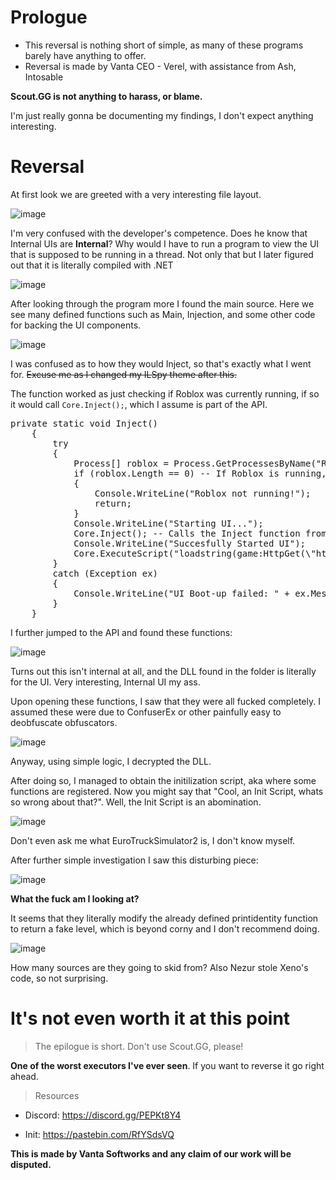 # Prologue

- This reversal is nothing short of simple, as many of these programs barely have anything to offer.
- Reversal is made by Vanta CEO - Verel, with assistance from Ash, Intosable

**Scout.GG is not anything to harass, or blame.**

I'm just really gonna be documenting my findings, I don't expect anything interesting. 

# Reversal

At first look we are greeted with a very interesting file layout.

![image](https://github.com/user-attachments/assets/fd768cfd-7123-4f3e-b187-2932c6967a09)

I'm very confused with the developer's competence. Does he know that Internal UIs are **Internal**? Why would I have to run a program to view the UI that is supposed to be running in a thread. Not only that but I later figured out that it is literally compiled with .NET

![image](https://github.com/user-attachments/assets/b5e23093-1761-4d5f-8069-e2c9a5cce26b)

After looking through the program more I found the main source. Here we see many defined functions such as Main, Injection, and some other code for backing the UI components.

![image](https://github.com/user-attachments/assets/066028a5-fa5d-48f9-a392-ac18c7a24f4d)

I was confused as to how they would Inject, so that's exactly what I went for. ~~Excuse me as I changed my ILSpy theme after this.~~

The function worked as just checking if Roblox was currently running, if so it would call `Core.Inject();`, which I assume is part of the API.

<pre>
private static void Inject()
	{
		try
		{
			Process[] roblox = Process.GetProcessesByName("RobloxPlayerBeta"); 
			if (roblox.Length == 0) -- If Roblox is running, continue, else return.
			{
				Console.WriteLine("Roblox not running!");
				return;
			}
			Console.WriteLine("Starting UI...");
			Core.Inject(); -- Calls the Inject function from the API.
			Console.WriteLine("Succesfully Started UI");
			Core.ExecuteScript("loadstring(game:HttpGet(\"https://pastebin.com/raw/xqAL9W36\", true))()"); -- Calling execute from the API.
		}
		catch (Exception ex)
		{
			Console.WriteLine("UI Boot-up failed: " + ex.Message);
		}
	}</pre> 

I further jumped to the API and found these functions:

![image](https://github.com/user-attachments/assets/2c83a436-eaec-462f-864c-3d4faadc4efa)

Turns out this isn't internal at all, and the DLL found in the folder is literally for the UI. Very interesting, Internal UI my ass.

Upon opening these functions, I saw that they were all fucked completely. I assumed these were due to ConfuserEx or other painfully easy to deobfuscate obfuscators.

![image](https://github.com/user-attachments/assets/8c4e2061-9774-49fd-bb01-6f1bb344478d)

Anyway, using simple logic, I decrypted the DLL.

After doing so, I managed to obtain the initilization script, aka where some functions are registered. Now you might say that "Cool, an Init Script, whats so wrong about that?". Well, the Init Script is an abomination.

![image](https://github.com/user-attachments/assets/91dd971e-a9df-4aec-b9ce-cf3185767db5)

Don't even ask me what EuroTruckSimulator2 is, I don't know myself.

After further simple investigation I saw this disturbing piece:

![image](https://github.com/user-attachments/assets/0e8275c9-b1c9-41be-b3d7-34501cda8439)

**What the fuck am I looking at?**

It seems that they literally modify the already defined printidentity function to return a fake level, which is beyond corny and I don't recommend doing.

![image](https://github.com/user-attachments/assets/7b380433-24a7-45a1-b80e-612d236b96dd)

How many sources are they going to skid from? Also Nezur stole Xeno's code, so not surprising.

# It's not even worth it at this point

> The epilogue is short. Don't use Scout.GG, please!

**One of the worst executors I've ever seen**. If you want to reverse it go right ahead.

> Resources

- Discord: https://discord.gg/PEPKt8Y4
* Init: https://pastebin.com/RfYSdsVQ

**This is made by Vanta Softworks and any claim of our work will be disputed.**
